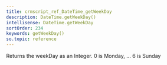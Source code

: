 ```yaml
---
title: crmscript_ref_DateTime_getWeekDay
description: DateTime.getWeekDay()
intellisense: DateTime.getWeekDay
sortOrder: 234
keywords: getWeekDay()
so.topic: reference
---
```


Returns the weekDay as an Integer. 0 is Monday, ... 6 is Sunday


